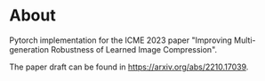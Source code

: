 # About

Pytorch implementation for the ICME 2023 paper "Improving Multi-generation Robustness of Learned Image Compression".

The paper draft can be found in https://arxiv.org/abs/2210.17039.